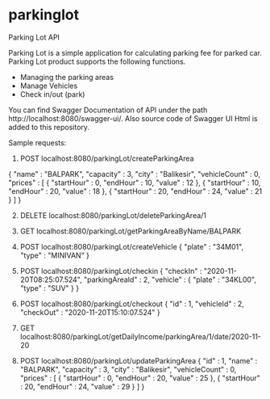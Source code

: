 # parkinglot
Parking Lot API

Parking Lot is a simple application for calculating parking fee for parked car. Parking Lot product supports the following functions.

* Managing the parking areas
* Manage Vehicles
* Check in/out (park)

You can find Swagger Documentation of API under the path http://localhost:8080/swagger-ui/.
Also source code of Swagger UI Html is added to this repository.

Sample requests:
1) POST
localhost:8080/parkingLot/createParkingArea

{
    "name" : "BALPARK",
    "capacity" : 3,
    "city" : "Balikesir",
    "vehicleCount" : 0,
    "prices" : [
        {
            "startHour" : 0,
            "endHour"   : 10,
            "value"     : 12
        },
        {
            "startHour" : 10,
            "endHour"   : 20,
            "value"     : 18
        },
        {
            "startHour" : 20,
            "endHour"   : 24,
            "value"     : 21
        }
    ]
}

2) DELETE
localhost:8080/parkingLot/deleteParkingArea/1

3) GET
localhost:8080/parkingLot/getParkingAreaByName/BALPARK

4) POST
localhost:8080/parkingLot/createVehicle
{
    "plate" : "34M01",
    "type"  : "MINIVAN"
}

5) POST 
localhost:8080/parkingLot/checkin
 {
        "checkIn" : "2020-11-20T08:25:07.524",
        "parkingAreaId" : 2,
        "vehicle" : {
            "plate" : "34KL00",
            "type" : "SUV"
        }
}

6) POST
localhost:8080/parkingLot/checkout
 {
        "id" : 1,
        "vehicleId" : 2,
        "checkOut" : "2020-11-20T15:10:07.524"
}

7) GET
localhost:8080/parkingLot/getDailyIncome/parkingArea/1/date/2020-11-20

8) POST
localhost:8080/parkingLot/updateParkingArea
{
    "id"   : 1,
    "name" : "BALPARK",
    "capacity" : 3,
    "city" : "Balikesir",
    "vehicleCount" : 0,
    "prices" : [
        {
            "startHour" : 0,
            "endHour"   : 20,
            "value"     : 25
        },
        {
            "startHour" : 20,
            "endHour"   : 24,
            "value"     : 29
        }
    ]
}




